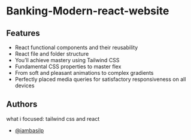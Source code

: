 # Banking-Modern-react-website




## Features

- React functional components and their reusability
- React file and folder structure
- You’ll achieve mastery using Tailwind CSS
- Fundamental CSS properties to master flex
- From soft and pleasant animations to complex gradients
- Perfectly placed media queries for satisfactory responsiveness on all devices
## Authors

what i focused:
tailwind css and react

- [@iambasilp](https://www.github.com/iambasilp)
